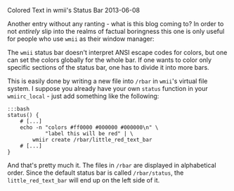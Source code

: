 Colored Text in wmii's Status Bar
2013-06-08

Another entry without any ranting - what is this blog coming to?
In order to not *entirely* slip into the realms of factual boringness
this one is only useful for people who use `wmii` as their window manager:

The `wmii` status bar doesn't interpret ANSI escape codes for colors,
but one can set the colors globally for the whole bar. If one wants
to color only specific sections of the status bar, one has to divide
it into more bars.

This is easily done by writing a new file into `/rbar` in `wmii`'s
virtual file system. I suppose you already have your own `status` function
in your `wmiirc_local` - just add something like the following:

    :::bash
    status() {
        # [...]
        echo -n "colors #ff0000 #000000 #000000\n" \
                "label this will be red" | \
            wmiir create /rbar/little_red_text_bar
        # [...]
    }

And that's pretty much it. The files in `/rbar` are displayed
in alphabetical order. Since the default status bar is called
`/rbar/status`, the `little_red_text_bar` will end up on the left
side of it.

